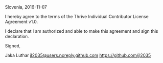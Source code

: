 Slovenia, 2016-11-07

I hereby agree to the terms of the Thrive Individual Contributor License
Agreement v1.0.

I declare that I am authorized and able to make this agreement and sign this
declaration.

Signed,

Jaka Luthar jl2035@users.noreply.github.com https://github.com/jl2035
